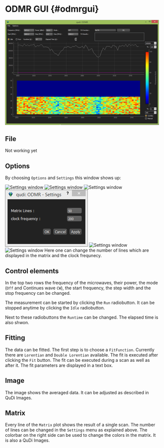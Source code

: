 
ODMR GUI {#odmrgui}
========

![ODMR window](odmrgui-capture-20150621132236-679-0.png "The main ODMR window")

File
----

Not working yet

Options
-------

By choosing `Options` and `Settings` this window shows up:

![Settings window](https://qosvn2.physik.uni-ulm.de/svn/qudi/trunk/documentation/gui/odmrgui-capture-20150621132437-349-1.png "The settings window")
![Settings window](/trunk/documentation/gui/odmrgui-capture-20150621132437-349-1.png "The settings window")
![Settings window](/qudi/trunk/documentation/gui/odmrgui-capture-20150621132437-349-1.png "The settings window")
![Settings window](/documentation/gui/odmrgui-capture-20150621132437-349-1.png "The settings window")
![Settings window](/gui/odmrgui-capture-20150621132437-349-1.png "The settings window")
![Settings window](/odmrgui-capture-20150621132437-349-1.png "The settings window")
Here one can change the number of lines which are displayed in the matrix and the clock frequnecy.

Control elements
----------------

In the top two rows the frequency of the microwaves, their power, the mode (`Off` and Continues wave `CW`), the start frequency, the step width and the stop frequency can be changed.

The measurement can be started by clicking the `Run` radiobutton. It can be stopped anytime by clicking the `Idle` radiobutton.

Next to these radiobuttons the `Runtime` can be changed. The elapsed time is also shwon.

Fitting
-------

The data can be fitted. The first step is to choose a `FitFunction`. Currently there are `Lorentian` and `Double Lorentian` available.
The fit is executed after clicking the `Fit` button.
The fit can be executed during a scan as well as after it. The fit parameters are displayed in a text box.

Image
-----

The image shows the averaged data. It can be adjusted as described in QuDi Images.

Matrix
------

Every line of the `Matrix` plot shows the result of a single scan. The number of lines can be changed in the `Settings` menu as explained above.
The colorbar on the right side can be used to change the colors in the matrix. It is also a QuDi Images.
